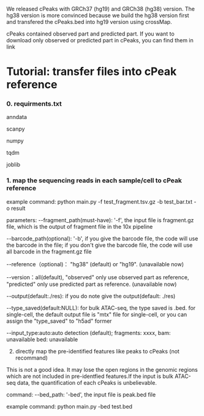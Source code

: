 We released cPeaks with GRCh37 (hg19) and GRCh38 (hg38) version. The hg38 version is more convinced because we build the hg38 version first and transfered the cPeaks.bed into hg19 version using crossMap.

cPeaks contained observed part and predicted part. If you want to download only observed or predicted part in cPeaks, you can find them in link


# Tutorial: transfer files into cPeak reference

### 0. requirments.txt

anndata

scanpy

numpy

tqdm

joblib

### 1. map the sequencing reads in each sample/cell to cPeak reference
 
example command: python main.py -f test_fragment.tsv.gz -b test_bar.txt -o result



parameters:
--fragment_path(must-have): '-f', the input file is fragment.gz file, which is the output of fragment file in the 10x pipeline

--barcode_path(optional): '-b', if you give the barcode file, the code will use the barcode in the file; if you don't give the barcode file, the code will use all barcode in the fragment.gz file

--reference（optional)： "hg38" (default) or "hg19". (unavailable now)

--version：all(default), "observed" only use observed part as reference, "predicted" only use predicted part as reference. (unavailable now)

--output(default:./res): if you do note give the output(default: ./res)

--type_saved(default:NULL): for bulk ATAC-seq, the type saved is .bed. for single-cell, the default output file is "mtx" file for single-cell, or you can assign the "type_saved" to "h5ad" former

--input_type:auto:auto detection (default); fragments: xxxx, bam: unavailable bed: unavailable


2. directly map the pre-identified features like peaks to cPeaks (not recommand)

This is not a good idea. It may lose the open regions in the genomic regions which are not included in pre-identfied features.If the input is bulk ATAC-seq data, the quantification of each cPeaks is unbelievable.

command: 
--bed_path: '-bed', the input file is peak.bed file

example command: python main.py -bed test.bed
